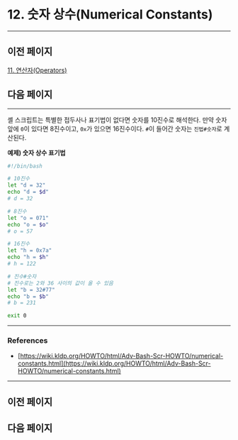 # 12. 숫자 상수(Numerical Constants)

---

## 이전 페이지

[11. 연산자(Operators)](11%20%E1%84%8B%E1%85%A7%E1%86%AB%E1%84%89%E1%85%A1%E1%86%AB%E1%84%8C%E1%85%A1(Operators)%2072004da2b4b641e2a78b333b8e62b2b1.md)

## 다음 페이지

---

셸 스크립트는 특별한 접두사나 표기법이 없다면 숫자를 10진수로 해석한다. 만약 숫자 앞에 `0`이 있다면 8진수이고, `0x`가 있으면 16진수이다. `#`이 들어간 숫자는 `진법#숫자`로 계산된다.

**예제) 숫자 상수 표기법**

```bash
#!/bin/bash

# 10진수
let "d = 32"
echo "d = $d"
# d = 32

# 8진수
let "o = 071"
echo "o = $o"
# o = 57

# 16진수
let "h = 0x7a"
echo "h = $h"
# h = 122

# 진수#숫자
# 진수로는 2와 36 사이의 값이 올 수 있음
let "b = 32#77"
echo "b = $b"
# b = 231

exit 0
```

---

### References

- [https://wiki.kldp.org/HOWTO/html/Adv-Bash-Scr-HOWTO/numerical-constants.html](https://wiki.kldp.org/HOWTO/html/Adv-Bash-Scr-HOWTO/numerical-constants.html)

---

## 이전 페이지

## 다음 페이지
